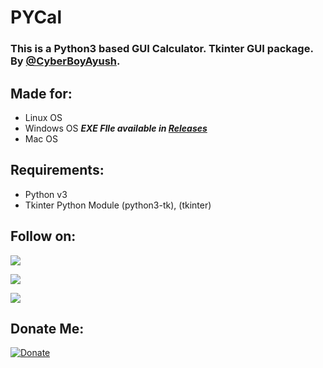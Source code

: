 # PYCal
### This is a Python3 based GUI Calculator. Tkinter GUI package. By [@CyberBoyAyush](https://telegram.me/cyberboyayush).

## Made for:
   - Linux OS
   - Windows OS ***EXE FIle available in [Releases](https://github.com/CyberBoyAyush/PYCal/releases)***
   - Mac OS

## Requirements:
   - Python v3
   - Tkinter Python Module (python3-tk), (tkinter)
   
## Follow on:
<p align="left">
<a href="https://telegram.me/AyushBots"><img src="https://img.shields.io/badge/Join%20Our%20Channel-Ayush%20Bots-blue?logo=telegram"></a>
</p>
<p align="left">
<a href="https://github.com/CyberBoyAyush"><img src="https://img.shields.io/badge/GitHub-Follow%20on%20GitHub-inactive.svg?logo=github"></a>
</p>
<p align="left">
<a href="https://twitter.com/CyberBoyAyush"><img src="https://img.shields.io/badge/Twitter-Follow%20on%20Twitter-informational.svg?logo=twitter"></a>
</p>

## Donate Me:
[![Donate](https://img.shields.io/badge/Donate-UPI-orange?style=for-the-badge)](https://upayi.me/ayushsharma.fam@idfcbank)
